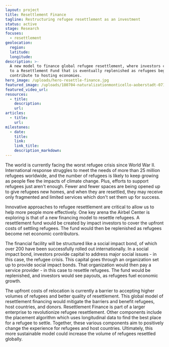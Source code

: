 ```yaml
---
layout: project
title: Resettlement Finance
tagline: Restructuring refugee resettlement as an investment
status: active
stage: Research
focuses:
  - resettlement
geolocation:
  region:
  latitude:
  longitude:
description: >-
  A new model to finance global refugee resettlement, where investors contribute
  to a Resettlement Fund that is eventually replenished as refugees begin to
  contribute to hosting economies.
hero_image: /uploads/hero-resettle-finance.jpg
featured_image: /uploads/180704-naturalizationmonticello-aoberstadt-071.jpg
featured_video_url:
resources:
  - title:
    description:
    url:
articles:
  - title:
    url:
milestones:
  - date:
    title:
    link:
    link_title:
    description_markdown:
---
```


The world is currently facing the worst refugee crisis since World War II. International response struggles to meet the needs of more than 25 million refugees worldwide, and the number of refugees is likely to keep growing as people flee the impacts of climate change. Plus, efforts to support refugees just aren't enough. Fewer and fewer spaces are being opened up to give refugees new homes, and when they are resettled, they may receive only fragmented and limited services which don't set them up for success.

Innovative approaches to refugee resettlement are critical to allow us to help more people more effectively. One key arena the Airbel Center is exploring is that of a new financing model to resettle refugees. A resettlement fund would be created by impact investors to cover the upfront costs of settling refugees. The fund would then be replenished as refugees become net economic contributors.&nbsp;

The financial facility will be structured like a social impact bond, of which over 200 have been successfully rolled out internationally. In a social impact bond, investors provide capital to address major social issues - in this case, the refugee crisis. This capital goes through an organization set up to provide social impact bonds. That organization would then pay a service provider - in this case to resettle refugees. The fund would be replenished, and investors would see payouts, as refugees fuel economic growth.

The upfront costs of relocation is currently a barrier to accepting higher volumes of refugees and better quality of resettlement. This global model of resettlement financing would mitigate the barriers and benefit refugees, host countries, and donors. Resettlement Finance is part of a larger enterprise to revolutionize refugee resettlement. Other components include the placement algorithm which uses longitudinal data to find the best place for a refugee to settle. Together, these various components aim to positively change the experience for refugees and host countries. Ultimately, this more sustainable model could increase the volume of refugees resettled globally.